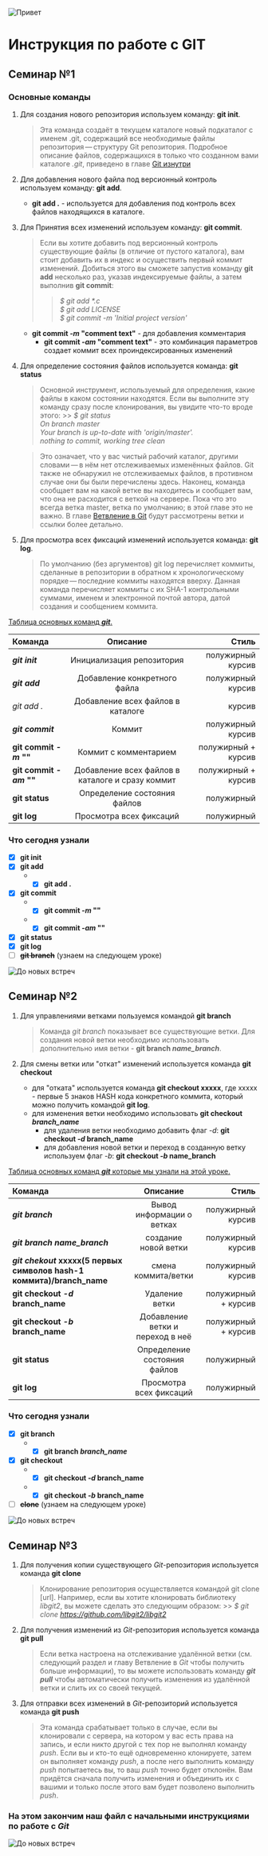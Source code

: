![Привет](.\SEO-Relationship-Links.jpg)
# Инструкция по работе с GIT

Семинар №1
---
### Основные команды


1. Для создания нового репозитория используем команду: **git init**.
    > Эта команда создаёт в текущем каталоге новый подкаталог с именем .git, содержащий все необходимые файлы репозитория — структуру Git репозитория. Подробное описание файлов, содержащихся в только что созданном вами каталоге *.git*, приведено в главе [Git изнутри](https://git-scm.com/book/ru/v2/ch00/ch10-git-internals)

2. Для добавления нового файла под версионный контроль используем команду:  **git add**.
    + **git add .** - используется для добавления под контроль всех файлов находящихся в каталоге.
   
3. Для Принятия всех изменений используем команду: __git commit__.
   > Если вы хотите добавить под версионный контроль существующие файлы (в отличие от пустого каталога), вам стоит добавить их в индекс и осуществить первый коммит изменений. Добиться этого вы сможете запустив команду __git add__ несколько раз, указав индексируемые файлы, а затем выполнив __git commit__:
    >>  _$ git add *.c_  
        _$ git add LICENSE_  
        _$ git commit -m 'Initial project version'_
    + __git commit *-m* "comment text"__ - для добавления комментария
      - __git commit *-am* "comment text"__ - это комбинация параметров создает коммит всех проиндексированных изменений

4. Для определение состояния файлов используется команда: **git status**
    > Основной инструмент, используемый для определения, какие файлы в каком состоянии находятся. Если вы выполните эту команду сразу после клонирования, вы увидите что-то вроде этого:
        >>  *$ git status  
            On branch master  
            Your branch is up-to-date with 'origin/master'.  
            nothing to commit, working tree clean*

    > Это означает, что у вас чистый рабочий каталог, другими словами — в нём нет отслеживаемых изменённых файлов. Git также не обнаружил не отслеживаемых файлов, в противном случае они бы были перечислены здесь. Наконец, команда сообщает вам на какой ветке вы находитесь и сообщает вам, что она не расходится с веткой на сервере. Пока что это всегда ветка master, ветка по умолчанию; в этой главе это не важно. В главе [Ветвление в Git][Branch_Git] будут рассмотрены ветки и ссылки более детально.

5. Для просмотра всех фиксаций изменений используется команда: __git log__.
   >По умолчанию (без аргументов) git log перечисляет коммиты, сделанные в репозитории в обратном к хронологическому порядке — последние коммиты находятся вверху. Данная команда перечисляет коммиты с их SHA-1 контрольными суммами, именем и электронной почтой автора, датой создания и сообщением коммита.



<u> Таблица основных команд ***git***.</u>

|Команда|Описание|Стиль|
|:--|:--:|--:|
|***git init***|Инициализация репозитория|полужирный курсив|
|___git add___|Добавление конкретного файла|полужирный курсив|
|*git add .*|Добавление всех файлов в каталоге|курсив|
|**_git commit_**|Коммит|полужирный курсив|
|__git commit *-m* ""__|Коммит с комментарием|полужирный + курсив|
|**git commit _-am_ ""**|Добавление всех файлов в каталоге и сразу коммит|полужирный + курсив|
|**git status**|Определение состояния файлов|полужирный|
|__git log__|Просмотра всех фиксаций|полужирный|

### Что сегодня узнали

- [x] **git init**  
- [x] __git add__  
  + - [x] **git add .**
- [x] __git commit__
  + - [x] **git commit *-m* ""**
  + - [x] __git commit _-am_ ""__
- [x] **git status**
- [x] __git log__ 
- [ ] ~~**git branch**~~ (узнаем на следующем уроке)

![До новых встреч](https://www.next-action.co.uk/wp-content/blogs.dir/6/files/2018/09/iStock-182770515.jpg)

[Branch_Git]: (https://git-scm.com/book/ru/v2/ch00/ch03-git-branching)

## Семинар №2

1. Для управлениями ветками пользуемся командой **git branch**

    > Команда *git branch* показывает все существующие ветки. Для создания новой ветки необходимо использовать дополнительно имя ветки - **git branch *name_branch***.

2. Для смены ветки или "откат" изменений используется команда __git checkout__
   - для "отката" используется команда **git checkout xxxxx**, где xxxxx - первые 5 знаков HASH кода конкретного коммита, который можно получить командой __git log__.
   - для изменения ветки необходимо использовать **git checkout _branch_name_**
      + для удаления ветки необходимо добавить флаг *-d*: __git checkout *-d* branch_name__
      + для добавления новой ветки и переход в созданную ветку используем флаг _-b_: **git checkout _-b_ name_branch**
  

<u> Таблица основных команд ***git*** которые мы узнали на этой уроке.</u>

|Команда|Описание|Стиль|
|:--|:--:|--:|
|***git branch***|Вывод информации о ветках|полужирный курсив|
|___git branch name_branch___|создание новой ветки|полужирный курсив|
|**_git chekout_ xxxxx(5 первых символов hash-1 коммита)/branch_name**|смена коммита/ветки|полужирный курсив|
|__git checkout *-d* branch_name__|Удаление ветки|полужирный + курсив|
|**git checkout _-b_ branch_name**|Добавление ветки и переход в неё|полужирный + курсив|
|**git status**|Определение состояния файлов|полужирный|
|__git log__|Просмотра всех фиксаций|полужирный|

### Что сегодня узнали

- [x] **git branch**  
  + - [x] __git branch *branch_name*__  
- [x] __git checkout__
  + - [x] **git checkout *-d* branch_name**
  + - [x] __git checkout _-b_ branch_name__
- [ ] ~~**clone**~~ (узнаем на следующем уроке)

![До новых встреч](.\bye-bye.jpg )

## Семинар №3

1. Для получения копии существующего *Git*-репозитория используется команда **git clone**
    > Клонирование репозитория осуществляется командой git clone [url]. Например, если вы хотите клонировать библиотеку *libgit2*, вы можете сделать это следующим образом:
        >> *$ git clone https://github.com/libgit2/libgit2*

2. Для получения изменений из *Git*-репозитория используется команда **git pull**
   > Если ветка настроена на отслеживание удалённой ветки (см. следующий раздел и главу Ветвление в *Git* чтобы получить больше информации), то вы можете использовать команду __*git pull*__ чтобы автоматически получить изменения из удалённой ветки и слить их со своей текущей.

3. Для отправки всех изменений в *Git*-репозиторий используется команда **git push**
    > Эта команда срабатывает только в случае, если вы клонировали с сервера, на котором у вас есть права на запись, и если никто другой с тех пор не выполнял команду *push*. Если вы и кто-то ещё одновременно клонируете, затем он выполняет команду *push*, а после него выполнить команду *push* попытаетесь вы, то ваш *push* точно будет отклонён. Вам придётся сначала получить изменения и объединить их с вашими и только после этого вам будет позволено выполнить *push*.

### На этом закончим наш файл с начальными инструкциями по работе с ***Git***

![До новых встреч](.\bye-bye.jpg )